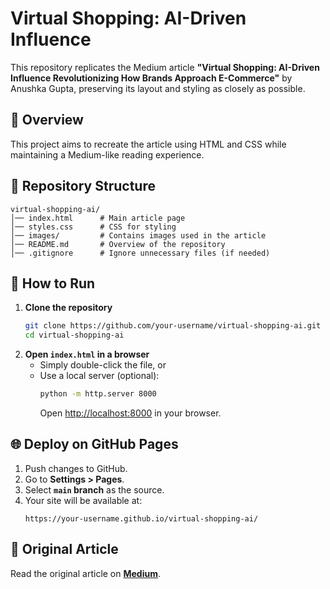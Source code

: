# Virtual Shopping: AI-Driven Influence

This repository replicates the Medium article **"Virtual Shopping: AI-Driven Influence Revolutionizing How Brands Approach E-Commerce"** by Anushka Gupta, preserving its layout and styling as closely as possible.

## 📜 Overview
This project aims to recreate the article using HTML and CSS while maintaining a Medium-like reading experience.

## 📂 Repository Structure
```
virtual-shopping-ai/
│── index.html      # Main article page
│── styles.css      # CSS for styling
│── images/         # Contains images used in the article
│── README.md       # Overview of the repository
│── .gitignore      # Ignore unnecessary files (if needed)
```

## 🚀 How to Run
1. **Clone the repository**
   ```bash
   git clone https://github.com/your-username/virtual-shopping-ai.git
   cd virtual-shopping-ai
   ```
2. **Open `index.html` in a browser**
   - Simply double-click the file, or
   - Use a local server (optional):
     ```bash
     python -m http.server 8000
     ```
     Open [http://localhost:8000](http://localhost:8000) in your browser.

## 🌐 Deploy on GitHub Pages
1. Push changes to GitHub.
2. Go to **Settings > Pages**.
3. Select **`main` branch** as the source.
4. Your site will be available at:
   ```
   https://your-username.github.io/virtual-shopping-ai/
   ```

## 📖 Original Article
Read the original article on **[Medium](https://medium.com/@anushkaguptaofficial/virtual-shopping-ai-driven-influence-revolutionizing-how-brands-approach-e-commerce-f3d71518e4be)**.
